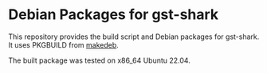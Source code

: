# Debian Packages for gst-shark

This repository provides the build script and Debian packages for
gst-shark. It uses PKGBUILD from [makedeb](https://www.makedeb.org/).

The built package was tested on x86\_64 Ubuntu 22.04.
